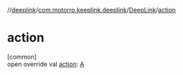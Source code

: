 //[deeplink](../../../index.md)/[com.motorro.keeplink.deeplink](../index.md)/[DeepLink](index.md)/[action](action.md)

# action

[common]\
open override val [action](action.md): [A](index.md)
